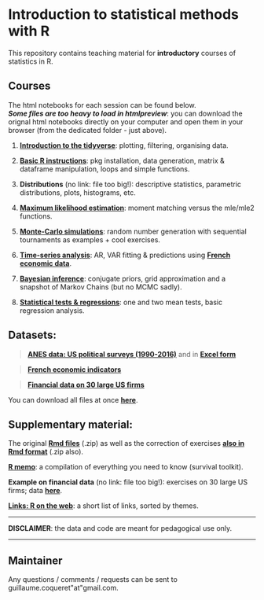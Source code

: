 Introduction to statistical methods with R
================
This repository contains teaching material for **introductory** courses of statistics in R.


Courses
----

The html notebooks for each session can be found below.   
**_Some files are too heavy to load in htmlpreview_**: you can download the orignal html notebooks directly on your computer and open them in your browser (from the dedicated folder - just above).

1.  **[Introduction to the tidyverse](https://htmlpreview.github.io/?https://github.com/shokru/rstats/blob/master/html_notebooks/S1_tidyverse.nb.html)**: plotting, filtering, organising data.

2.  **[Basic R instructions](https://htmlpreview.github.io/?https://github.com/shokru/rstats/blob/master/html_notebooks/S2_Basics.nb.html)**: pkg installation, data generation, matrix & dataframe manipulation, loops and simple functions.

3.  **Distributions** (no link: file too big!): descriptive statistics, parametric distributions, plots, histograms, etc.

4.  **[Maximum likelihood estimation](https://htmlpreview.github.io/?https://github.com/shokru/rstats/blob/master/html_notebooks/S4_MLE.nb.html)**: moment matching versus the mle/mle2 functions.

5.  **[Monte-Carlo simulations](https://htmlpreview.github.io/?https://github.com/shokru/rstats/blob/master/html_notebooks/S5_MC.nb.html)**: random number generation with sequential tournaments as examples + cool exercises.

6.  **[Time-series analysis](https://htmlpreview.github.io/?https://github.com/shokru/rstats/blob/master/html_notebooks/S6_TS.nb.html)**: AR, VAR fitting & predictions using **[French economic data](https://github.com/shokru/rstats/blob/master/data/economics.RData)**.

7.  **[Bayesian inference](https://htmlpreview.github.io/?https://github.com/shokru/rstats/blob/master/html_notebooks/S7_Bayes.nb.html)**: conjugate priors, grid approximation and a snapshot of Markov Chains (but no MCMC sadly).

8.  **[Statistical tests & regressions](https://htmlpreview.github.io/?https://github.com/shokru/rstats/blob/master/html_notebooks/S8_Test.nb.html)**: one and two mean tests, basic regression analysis.


Datasets:
----------

> **[ANES data: US political surveys (1990-2016)](https://github.com/shokru/rstats/blob/master/data/anes.RData)** and in **[Excel form](https://github.com/shokru/rstats/blob/master/data/anes.xlsx)**

> **[French economic indicators](https://github.com/shokru/rstats/blob/master/data/economics.RData)**

> **[Financial data on 30 large US firms](https://github.com/shokru/rstats/blob/master/data/data.RData)**

You can download all files at once **[here](https://github.com/shokru/rstats/blob/master/data/all_files.zip)**.

Supplementary material:
----------

The original **[Rmd files](https://github.com/shokru/rstats/blob/master/material/all_Rmd.zip)** (.zip) as well as the correction of exercises **[also in Rmd format](https://github.com/shokru/rstats/blob/master/material/Solution_files.zip)** (.zip also).

**[R memo](https://htmlpreview.github.io/?https://github.com/shokru/rstats/blob/master/html_notebooks/R_Memo.nb.html)**: a compilation of everything you need to know (survival toolkit).

**Example on financial data** (no link: file too big!): exercises on 30 large US firms; data **[here](https://github.com/shokru/rstats/blob/master/data/data.RData)**.

**[Links: R on the web](https://github.com/shokru/rstats/blob/master/material/R_links.md)**: a short list of links, sorted by themes.  

------------------------------------------------------------------------

**DISCLAIMER**: the data and code are meant for pedagogical use only. 

------------------------------------------------------------------------



Maintainer
----------

Any questions / comments / requests can be sent to guillaume.coqueret"at"gmail.com.
